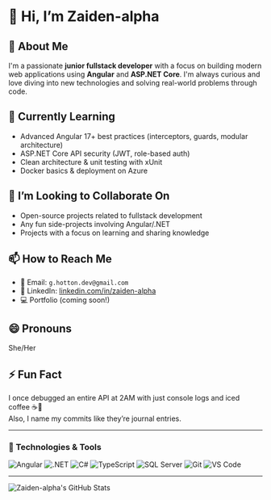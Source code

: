 # 👋 Hi, I’m Zaiden-alpha

## 👀 About Me
I'm a passionate **junior fullstack developer** with a focus on building modern web applications using **Angular** and **ASP.NET Core**. I'm always curious and love diving into new technologies and solving real-world problems through code.

## 🌱 Currently Learning
- Advanced Angular 17+ best practices (interceptors, guards, modular architecture)
- ASP.NET Core API security (JWT, role-based auth)
- Clean architecture & unit testing with xUnit
- Docker basics & deployment on Azure

## 💞️ I’m Looking to Collaborate On
- Open-source projects related to fullstack development
- Any fun side-projects involving Angular/.NET
- Projects with a focus on learning and sharing knowledge

## 📫 How to Reach Me
- 📧 Email: `g.hotton.dev@gmail.com`
- 💼 LinkedIn: [linkedin.com/in/zaiden-alpha](https://www.linkedin.com/in/zaiden-alpha)
- 💻 Portfolio (coming soon!)

## 😄 Pronouns
She/Her 

## ⚡ Fun Fact
I once debugged an entire API at 2AM with just console logs and iced coffee ☕🐛  
Also, I name my commits like they’re journal entries.

---

### 🔧 Technologies & Tools

![Angular](https://img.shields.io/badge/-Angular-red?style=flat-square&logo=angular)
![.NET](https://img.shields.io/badge/-.NET-blueviolet?style=flat-square&logo=dotnet)
![C#](https://img.shields.io/badge/-C%23-239120?style=flat-square&logo=c-sharp)
![TypeScript](https://img.shields.io/badge/-TypeScript-007ACC?style=flat-square&logo=typescript)
![SQL Server](https://img.shields.io/badge/-SQL%20Server-CC2927?style=flat-square&logo=microsoft-sql-server)
![Git](https://img.shields.io/badge/-Git-F05032?style=flat-square&logo=git)
![VS Code](https://img.shields.io/badge/-VS%20Code-007ACC?style=flat-square&logo=visual-studio-code)

---

<!-- Optional GitHub Stats -->
![Zaiden-alpha's GitHub Stats](https://github-readme-stats.vercel.app/api?username=Zaiden-alpha&show_icons=true&theme=radical)

